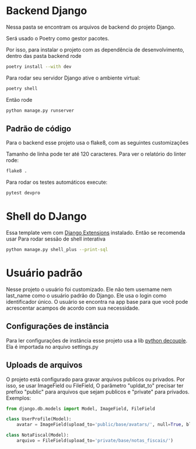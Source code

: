 # Backend Django

Nessa pasta se encontram os arquivos de backend do projeto Django.

Será usado o Poetry como gestor pacotes.

Por isso, para instalar o projeto com as dependência de desenvolvimento, dentro das pasta backend rode

```bash
poetry install --with dev
```

Para rodar seu servidor Django ative o ambiente virtual:

```bash
poetry shell
```

Então rode

```bash
python manage.py runserver
```

## Padrão de código

Para o backend esse projeto usa o flake8, com as seguintes customizações

Tamanho de linha pode ter até 120 caracteres. Para ver o relatório do linter rode:

```bash
flake8 .
```

Para rodar os testes automáticos execute:

```bash
pytest devpro
```

# Shell do DJango

Essa template vem com [Django Extensions](https://django-extensions.readthedocs.io/) instalado. Então se recomenda usar
Para rodar sessão de shell interativa

```bash
python manage.py shell_plus --print-sql
```


# Usuário padrão

Nesse projeto o usuário foi customizado. Ele não tem username nem last_name como o usuário padrão do Django.
Ele usa o login como identificador único. O usuário se encontra na app base para que você pode acrescentar acampos de
acordo com sua necessidade.

## Configurações de instância

Para ler configurações de instância esse projeto usa a lib [python decouple](https://pypi.org/project/python-decouple/).
Ela é importada no arquivo settings.py

## Uploads de arquivos

O projeto está configurado para gravar arquivos publicos ou privados. Por isso, se usar ImageField ou FileField,
O parâmetro "upldat_to" precisar ter prefixo "public" para arquivos que sejam publicos e "private" para privados. Exemplos:

```python
from django.db.models import Model, ImageField, FileField

class UserProfile(Model):
    avatar = ImageField(upload_to='public/base/avatars/', null=True, blank=True)

class NotaFiscal(Model):
    arquivo = FileField(upload_to='private/base/notas_fiscais/')

```

